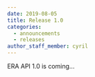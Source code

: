 ```yaml
---
date: 2019-08-05
title: Release 1.0
categories:
  - announcements
  - releases
author_staff_member: cyril
---
```


ERA API 1.0 is coming...


